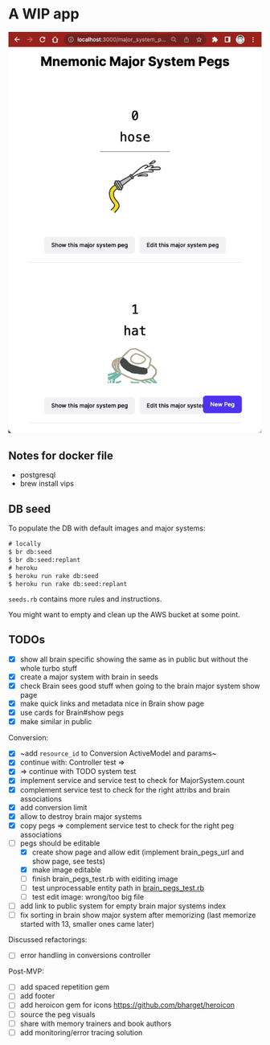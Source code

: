 # A WIP app

![WIP screenshot](docs/WIP-screenshot.png)

## Notes for docker file

* postgresql
* brew install vips

## DB seed

To populate the DB with default images and major systems:

```shell
# locally
$ br db:seed
$ br db:seed:replant
# heroku
$ heroku run rake db:seed
$ heroku run rake db:seed:replant
```

`seeds.rb` contains more rules and instructions.

You might want to empty and clean up the AWS bucket at some point.

## TODOs

- [x] show all brain specific showing the same as in public but without the whole turbo stuff
- [x] create a major system with brain in seeds
- [x] check Brain sees good stuff when going to the brain major system show page
- [x] make quick links and metadata nice in Brain show page
- [x] use cards for Brain#show pegs
- [x] make similar in public

Conversion:

- [x] ~add `resource_id` to Conversion ActiveModel and params~
- [x] continue with: Controller test => 
- [x] => continue with TODO system test 
- [x] implement service and service test to check for MajorSystem.count
- [x] complement service test to check for the right attribs and brain associations
- [x] add conversion limit
- [x] allow to destroy brain major systems
- [x] copy pegs => complement service test to check for the right peg associations
- [ ] pegs should be editable
  - [x] create show page and allow edit (implement brain_pegs_url and show page, see tests)
  - [x] make image editable
  - [ ] finish brain_pegs_test.rb with eiditing image
  - [ ] test unprocessable entity path in [brain_pegs_test.rb](test%2Fsystem%2Fbrain_pegs_test.rb)
  - [ ] test edit image: wrong/too big file
- [ ] add link to public system for empty brain major systems index
- [ ] fix sorting in brain show major system after memorizing (last memorize started with 13, smaller ones came later)

Discussed refactorings:

- [ ] error handling in conversions controller

Post-MVP:

- [ ] add spaced repetition gem
- [ ] add footer
- [ ] add heroicon gem for icons https://github.com/bharget/heroicon
- [ ] source the peg visuals
- [ ] share with memory trainers and book authors
- [ ] add monitoring/error tracing solution
